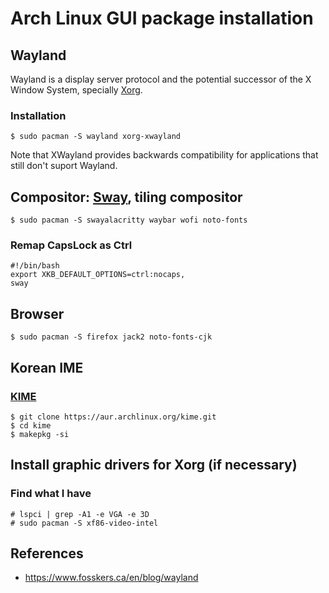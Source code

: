 # Arch Linux GUI package installation

## Wayland

Wayland is a display server protocol and the potential successor of the X Window System, specially [Xorg](https://wiki.archlinux.org/title/Xorg).

### Installation

```
$ sudo pacman -S wayland xorg-xwayland
```
Note that XWayland provides backwards compatibility for applications that still don't suport Wayland.



## Compositor: [Sway](https://github.com/swaywm/sway), tiling compositor

```
$ sudo pacman -S swayalacritty waybar wofi noto-fonts
```

### Remap CapsLock as Ctrl
```
#!/bin/bash
export XKB_DEFAULT_OPTIONS=ctrl:nocaps,
sway
```

## Browser

```
$ sudo pacman -S firefox jack2 noto-fonts-cjk

```



## Korean IME

### [KIME](https://aur.archlinux.org/packages/kime)

```
$ git clone https://aur.archlinux.org/kime.git
$ cd kime
$ makepkg -si
```


## Install graphic drivers for Xorg (if necessary)

### Find what I have
```
# lspci | grep -A1 -e VGA -e 3D
# sudo pacman -S xf86-video-intel
```


## References

- https://www.fosskers.ca/en/blog/wayland
